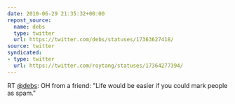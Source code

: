 ```yaml
---
date: 2010-06-29 21:35:32+00:00
repost_source:
  name: debs
  type: twitter
  url: https://twitter.com/debs/statuses/17363627418/
source: twitter
syndicated:
- type: twitter
  url: https://twitter.com/roytang/statuses/17364277394/
---
```


RT [@debs](https://twitter.com/debs/): OH from a friend: "Life would be easier if you could mark people as spam."